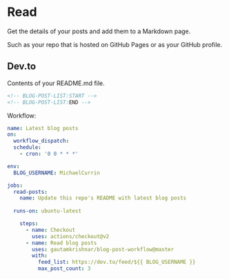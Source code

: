 # Read

Get the details of your posts and add them to a Markdown page.

Such as your repo that is hosted on GitHub Pages or as your GitHub profile.

## Dev.to

Contents of your README.md file.

```html
<!-- BLOG-POST-LIST:START -->
<!-- BLOG-POST-LIST:END -->
```

Workflow:

```yaml
name: Latest blog posts
on:
  workflow_dispatch:
  schedule:
    - cron: '0 0 * * *'

env:
  BLOG_USERNAME: MichaelCurrin

jobs:
  read-posts:
    name: Update this repo's README with latest blog posts
  
  runs-on: ubuntu-latest

    steps:
      - name: Checkout 
        uses: actions/checkout@v2
      - name: Read blog posts
        uses: gautamkrishnar/blog-post-workflow@master
        with:
          feed_list: https://dev.to/feed/${{ BLOG_USERNAME }}
          max_post_count: 3
```
